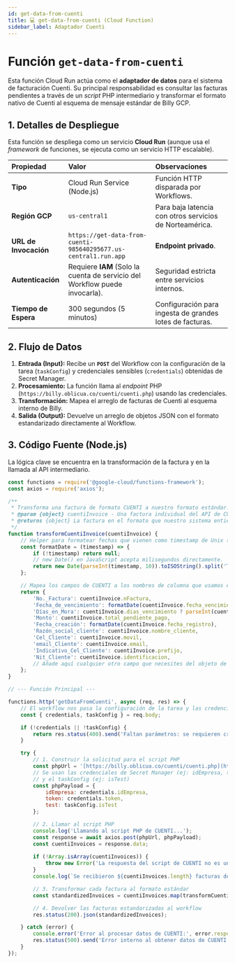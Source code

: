 ```yaml
---
id: get-data-from-cuenti
title: 💻 get-data-from-cuenti (Cloud Function)
sidebar_label: Adaptador Cuenti
---
```


# Función `get-data-from-cuenti`

Esta función Cloud Run actúa como el **adaptador de datos** para el sistema de facturación Cuenti. Su principal responsabilidad es consultar las facturas pendientes a través de un *script* PHP intermediario y transformar el formato nativo de Cuenti al esquema de mensaje estándar de Billy GCP.

## 1. Detalles de Despliegue

Esta función se despliega como un servicio **Cloud Run** (aunque usa el *framework* de funciones, se ejecuta como un servicio HTTP escalable).

| Propiedad | Valor | Observaciones |
| :--- | :--- | :--- |
| **Tipo** | Cloud Run Service (Node.js) | Función HTTP disparada por Workflows. |
| **Región GCP** | `us-central1` | Para baja latencia con otros servicios de Norteamérica. |
| **URL de Invocación** | `https://get-data-from-cuenti-985640295677.us-central1.run.app` | **Endpoint privado**. |
| **Autenticación** | Requiere **IAM** (Solo la cuenta de servicio del Workflow puede invocarla). | Seguridad estricta entre servicios internos. |
| **Tiempo de Espera** | 300 segundos (5 minutos) | Configuración para ingesta de grandes lotes de facturas. |

## 2. Flujo de Datos

1.  **Entrada (Input):** Recibe un **`POST`** del Workflow con la configuración de la tarea (`taskConfig`) y credenciales sensibles (`credentials`) obtenidas de Secret Manager.
2.  **Procesamiento:** La función llama al *endpoint* PHP (`https://billy.oblicua.co/cuenti/cuenti.php`) usando las credenciales.
3.  **Transformación:** Mapea el arreglo de facturas de Cuenti al esquema interno de Billy.
4.  **Salida (Output):** Devuelve un arreglo de objetos JSON con el formato estandarizado directamente al Workflow.

## 3. Código Fuente (Node.js)

La lógica clave se encuentra en la transformación de la factura y en la llamada al API intermediario.

```javascript title="index.js"
const functions = require('@google-cloud/functions-framework');
const axios = require('axios');

/**
 * Transforma una factura de formato CUENTI a nuestro formato estándar.
 * @param {object} cuentiInvoice - Una factura individual del API de CUENTI/PHP.
 * @returns {object} La factura en el formato que nuestro sistema entiende.
 */
function transformCuentiInvoice(cuentiInvoice) {
    // Helper para formatear fechas que vienen como timestamp de Unix (en milisegundos).
    const formatDate = (timestamp) => {
        if (!timestamp) return null;
        // new Date() en JavaScript acepta milisegundos directamente.
        return new Date(parseInt(timestamp, 10)).toISOString().split('T')[0];
    };

    // Mapea los campos de CUENTI a los nombres de columna que usamos en el resto del sistema.
    return {
        'No._Factura': cuentiInvoice.nFactura,
        'Fecha_de_vencimiento': formatDate(cuentiInvoice.fecha_vencimiento),
        'Días_en_Mora': cuentiInvoice.dias_vencimiento ? parseInt(cuentiInvoice.dias_vencimiento, 10) * -1 : 0,
        'Monto': cuentiInvoice.total_pendiente_pago,
        'Fecha_creación': formatDate(cuentiInvoice.fecha_registro),
        'Razón_social_cliente': cuentiInvoice.nombre_cliente,
        'Cel_Cliente': cuentiInvoice.movil,
        'email_Cliente': cuentiInvoice.email,
        'Indicativo_Cel_Cliente': cuentiInvoice.prefijo,
        'Nit_Cliente': cuentiInvoice.identificacion,
        // Añade aquí cualquier otro campo que necesites del objeto de CUENTI
    };
}

// --- Función Principal ---

functions.http('getDataFromCuenti', async (req, res) => {
    // El workflow nos pasa la configuración de la tarea y las credenciales
    const { credentials, taskConfig } = req.body;

    if (!credentials || !taskConfig) {
        return res.status(400).send('Faltan parámetros: se requieren credentials y taskConfig.');
    }

    try {
        // 1. Construir la solicitud para el script PHP
        const phpUrl = '[https://billy.oblicua.co/cuenti/cuenti.php](https://billy.oblicua.co/cuenti/cuenti.php)';
        // Se usan las credenciales de Secret Manager (ej: idEmpresa, token)
        // y el taskConfig (ej: isTest)
        const phpPayload = {
            idEmpresa: credentials.idEmpresa,
            token: credentials.token,
            test: taskConfig.isTest
        };

        // 2. Llamar al script PHP
        console.log('Llamando al script PHP de CUENTI...');
        const response = await axios.post(phpUrl, phpPayload);
        const cuentiInvoices = response.data;
        
        if (!Array.isArray(cuentiInvoices)) {
            throw new Error('La respuesta del script de CUENTI no es un arreglo de facturas.');
        }
        console.log(`Se recibieron ${cuentiInvoices.length} facturas de CUENTI.`);

        // 3. Transformar cada factura al formato estándar
        const standardizedInvoices = cuentiInvoices.map(transformCuentiInvoice);

        // 4. Devolver las facturas estandarizadas al workflow
        res.status(200).json(standardizedInvoices);

    } catch (error) {
        console.error('Error al procesar datos de CUENTI:', error.response ? error.response.data : error.message);
        res.status(500).send('Error interno al obtener datos de CUENTI.');
    }
});
